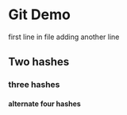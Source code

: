 # Git Demo
first line in file
adding another line

## Two hashes

### three hashes

#### alternate four hashes